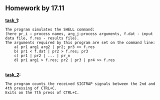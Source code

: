 ## Homework by 17.11

<b> [task_1](./task_1.c): </b><br>
    
    The program simulates the SHELL command:
    (here pr_i – process names, arg_j-process arguments, f.dat - input data file, f.res - results file).
    The arguments required by this program are set on the command line:
        a) pr1 arg1 arg2 | pr2; pr3 >> f.res
        b) pr1 < f.dat | pr2 > f.res; pr3
        c) pr1 | pr2 | ... | pr_n
        d) pr1 arg1 > f.res; pr2 | pr3 | pr4 >> f.res

<br> <b> [task_2](./task_2.c): </b><br>
    
    The program counts the received SIGTRAP signals between the 2nd and 4th pressing of CTRL+C.
    Exits on the 7th press of CTRL+C.
